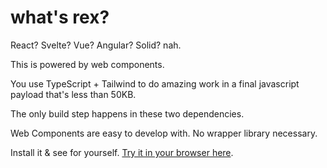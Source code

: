 # what's rex?

React? Svelte? Vue? Angular? Solid? nah.

This is powered by web components.

You use TypeScript + Tailwind to do amazing work in a final javascript payload that's less than 50KB.

The only build step happens in these two dependencies.

Web Components are easy to develop with. No wrapper library necessary.

Install it & see for yourself. [Try it in your browser here](https://stackblitz.com/github/fromafrica/rex).